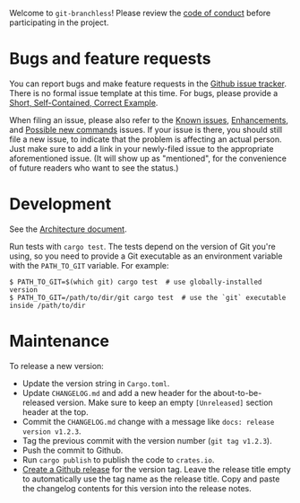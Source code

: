 Welcome to `git-branchless`! Please review the [code of conduct](/CODE_OF_CONDUCT.md) before participating in the project.

# Bugs and feature requests

You can report bugs and make feature requests in the [Github issue tracker](https://github.com/arxanas/git-branchless/issues). There is no formal issue template at this time. For bugs, please provide a [Short, Self-Contained, Correct Example](http://sscce.org/).

When filing an issue, please also refer to the [Known issues](https://github.com/arxanas/git-branchless/issues/1), [Enhancements](https://github.com/arxanas/git-branchless/issues/2), and [Possible new commands](https://github.com/arxanas/git-branchless/issues/3) issues. If your issue is there, you should still file a new issue, to indicate that the problem is affecting an actual person. Just make sure to add a link in your newly-filed issue to the appropriate aforementioned issue. (It will show up as "mentioned", for the convenience of future readers who want to see the status.)

# Development

See the [Architecture document](https://github.com/arxanas/git-branchless/wiki/Architecture).

Run tests with `cargo test`. The tests depend on the version of Git you're using, so you need to provide a Git executable as an environment variable with the `PATH_TO_GIT` variable. For example:

```
$ PATH_TO_GIT=$(which git) cargo test  # use globally-installed version
$ PATH_TO_GIT=/path/to/dir/git cargo test  # use the `git` executable inside /path/to/dir
```

# Maintenance

To release a new version:

* Update the version string in `Cargo.toml`.
* Update `CHANGELOG.md` and add a new header for the about-to-be-released version. Make sure to keep an empty `[Unreleased]` section header at the top.
* Commit the `CHANGELOG.md` change with a message like `docs: release version v1.2.3`.
* Tag the previous commit with the version number (`git tag v1.2.3`).
* Push the commit to Github.
* Run `cargo publish` to publish the code to `crates.io`.
* [Create a Github release](https://github.com/arxanas/git-branchless/releases/new) for the version tag. Leave the release title empty to automatically use the tag name as the release title. Copy and paste the changelog contents for this version into the release notes.
